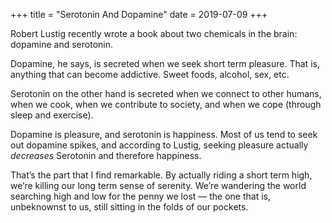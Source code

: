 +++
title = "Serotonin And Dopamine"
date = 2019-07-09
+++

Robert Lustig recently wrote a book about two chemicals in the brain: dopamine and serotonin. 

Dopamine, he says, is secreted when we seek short term pleasure. That is, anything that can become addictive. Sweet foods, alcohol, sex, etc.

Serotonin on the other hand is secreted when we connect to other humans, when we cook, when we contribute to society, and when we cope (through sleep and exercise). 

Dopamine is pleasure, and serotonin is happiness. Most of us tend to seek out dopamine spikes, and according to Lustig, seeking pleasure actually _decreases_ Serotonin and therefore happiness.

That’s the part that I find remarkable. By actually riding a short term high, we’re killing our long term sense of serenity. We’re wandering the world searching high and low for the penny we lost — the one that is, unbeknownst to us, still sitting in the folds of our pockets.